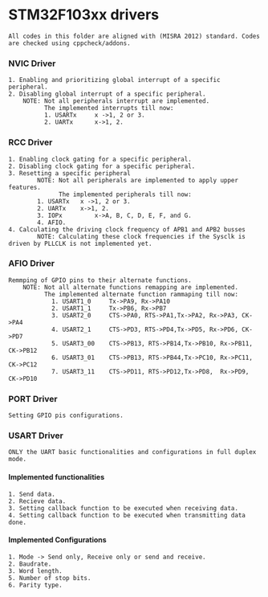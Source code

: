 # STM32F103xx drivers
	All codes in this folder are aligned with (MISRA 2012) standard. Codes are checked using cppcheck/addons.

### NVIC Driver
	1. Enabling and prioritizing global interrupt of a specific peripheral.
	2. Disabling global interrupt of a specific peripheral.
		NOTE: Not all peripherals interrupt are implemented.
		      The implemented interrupts till now:
		      1. USARTx 	x ->1, 2 or 3. 
		      2. UARTx		x->1, 2.

### RCC Driver
	1. Enabling clock gating for a specific peripheral.
  	2. Disabling clock gating for a specific peripheral.
  	3. Resetting a specific peripheral
      		NOTE: Not all peripherals are implemented to apply upper features.
	              The implemented peripherals till now:
			1. USARTx 	x ->1, 2 or 3. 
			2. UARTx	x->1, 2.
			3. IOPx     	x->A, B, C, D, E, F, and G.
			4. AFIO.
  	4. Calculating the driving clock frequency of APB1 and APB2 busses
      		NOTE: Calculating these clock frequencies if the Sysclk is driven by PLLCLK is not implemented yet.

### AFIO Driver
	Remmping of GPIO pins to their alternate functions.
		NOTE: Not all alternate functions remapping are implemented.
		      The implemented alternate function rammaping till now:
				1. USART1_0 	Tx->PA9, Rx->PA10
				2. USART1_1 	Tx->PB6, Rx->PB7
				3. USART2_0  	CTS->PA0, RTS->PA1,Tx->PA2, Rx->PA3, CK->PA4
				4. USART2_1  	CTS->PD3, RTS->PD4,Tx->PD5, Rx->PD6, CK->PD7
				5. USART3_00 	CTS->PB13, RTS->PB14,Tx->PB10, Rx->PB11, CK->PB12
				6. USART3_01 	CTS->PB13, RTS->PB44,Tx->PC10, Rx->PC11, CK->PC12
				7. USART3_11  	CTS->PD11, RTS->PD12,Tx->PD8,  Rx->PD9,  CK->PD10

### PORT Driver
	Setting GPIO pis configurations.

### USART Driver
	ONLY the UART basic functionalities and configurations in full duplex mode.
#### Implemented functionalities
	1. Send data.
	2. Recieve data.
	3. Setting callback function to be executed when receiving data.
	4. Setting callback function to be executed when transmitting data done.
#### Implemented Configurations
	1. Mode -> Send only, Receive only or send and receive.
	2. Baudrate.
	3. Word length.
	5. Number of stop bits.
	6. Parity type.

